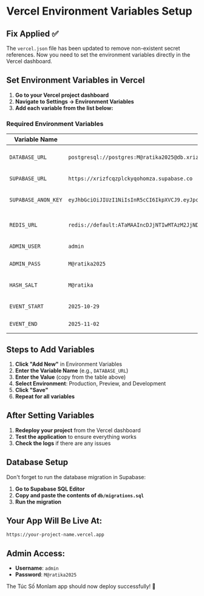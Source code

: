 # Vercel Environment Variables Setup

## Fix Applied ✅

The `vercel.json` file has been updated to remove non-existent secret references. Now you need to set the environment variables directly in the Vercel dashboard.

## Set Environment Variables in Vercel

1. **Go to your Vercel project dashboard**
2. **Navigate to Settings → Environment Variables**
3. **Add each variable from the list below:**

### Required Environment Variables

| Variable Name | Value | Description |
|---------------|-------|-------------|
| `DATABASE_URL` | `postgresql://postgres:M@ratika2025@db.xrizfcqzplckyqohomza.supabase.co:5432/postgres` | PostgreSQL connection string |
| `SUPABASE_URL` | `https://xrizfcqzplckyqohomza.supabase.co` | Supabase project URL |
| `SUPABASE_ANON_KEY` | `eyJhbGciOiJIUzI1NiIsInR5cCI6IkpXVCJ9.eyJpc3MiOiJzdXBhYmFzZSIsInJlZiI6InhyaXpmY3F6cGxja3lxb2hvbXphIiwicm9sZSI6ImFub24iLCJpYXQiOjE3NTkwNjI3NzQsImV4cCI6MjA3NDYzODc3NH0.kLRrA_JKtYInmJaNW4EI6e2ItiQTsYrLK9K5sa2rQL4` | Supabase anonymous key |
| `REDIS_URL` | `redis://default:ATaMAAIncDJjNTIwMTAzM2JjNDY0OTg3ODIyYTBmZTBlZDA5YjE1OHAyMTM5NjQ@wanted-quetzal-13964.upstash.io:6379` | Upstash Redis connection |
| `ADMIN_USER` | `admin` | Admin username |
| `ADMIN_PASS` | `M@ratika2025` | Admin password |
| `HASH_SALT` | `M@ratika` | Security salt for hashing |
| `EVENT_START` | `2025-10-29` | Event start date |
| `EVENT_END` | `2025-11-02` | Event end date |

## Steps to Add Variables

1. **Click "Add New"** in Environment Variables
2. **Enter the Variable Name** (e.g., `DATABASE_URL`)
3. **Enter the Value** (copy from the table above)
4. **Select Environment**: Production, Preview, and Development
5. **Click "Save"**
6. **Repeat for all variables**

## After Setting Variables

1. **Redeploy your project** from the Vercel dashboard
2. **Test the application** to ensure everything works
3. **Check the logs** if there are any issues

## Database Setup

Don't forget to run the database migration in Supabase:

1. **Go to Supabase SQL Editor**
2. **Copy and paste the contents of `db/migrations.sql`**
3. **Run the migration**

## Your App Will Be Live At:
`https://your-project-name.vercel.app`

## Admin Access:
- **Username**: `admin`
- **Password**: `M@ratika2025`

The Túc Số Monlam app should now deploy successfully! 🙏


